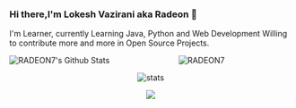 ### Hi there,I'm Lokesh Vazirani aka Radeon 👋

I'm Learner, currently Learning Java, Python and Web Development 
Willing to contribute more and more in Open Source Projects.

<img align="left" alt="RADEON7's Github Stats" src="https://github-readme-stats.vercel.app/api?username=RADEON7&show_icons=true&hide_border=true" />
<p align="center"> <img src="https://komarev.com/ghpvc/?username=RADEON7&style=flat-square" alt="RADEON7" /> </p>
<p align="center"> <img src="https://github-readme-stats.vercel.app/api?username=RADEON7&bg_color=30,e96443,904e95&title_color=fff&text_color=fff" alt="stats"/><br></p>
<p align="center"> <img src="https://github-readme-streak-stats.herokuapp.com/?user=RADEON7&theme=dark"/></p>
